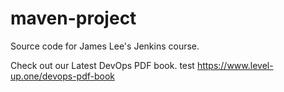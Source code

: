 # maven-project
Source code for James Lee's Jenkins course.

Check out our Latest DevOps PDF book.
test
https://www.level-up.one/devops-pdf-book
